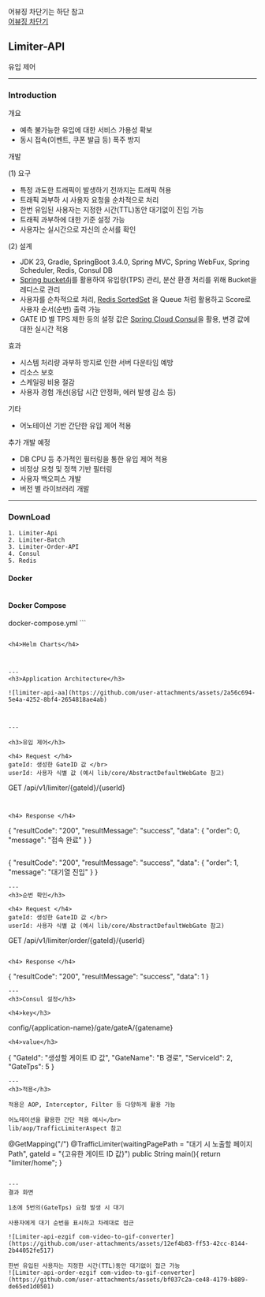 
어뷰징 차단기는 하단 참고 </br>
<a href="https://github.com/sh970901/traffic-abuse">어뷰징 차단기</a>

<h2>Limiter-API</h2> 유입 제어

---
<h3>Introduction</h3>
<p>개요</p>

- 예측 불가능한 유입에 대한 서비스 가용성 확보 
- 동시 접속(이벤트, 쿠폰 발급 등) 폭주 방지

<p>개발</p>

(1) 요구
- 특정 과도한 트래픽이 발생하기 전까지는 트래픽 허용 
- 트래픽 과부하 시 사용자 요청을 순차적으로 처리
- 한번 유입된 사용자는 지정한 시간(TTL)동안 대기없이 진입 가능
- 트래픽 과부하에 대한 기준 설정 가능
- 사용자는 실시간으로 자신의 순서를 확인

(2) 설계
- JDK 23, Gradle, SpringBoot 3.4.0, Spring MVC, Spring WebFux, Spring Scheduler, Redis, Consul DB
- <a href="https://www.baeldung.com/spring-bucket4j">Spring bucket4j</a>를 활용하여 유입량(TPS) 관리, 분산 환경 처리를 위해 Bucket을 레디스로 관리 
- 사용자를 순차적으로 처리,  <a href="https://redis.io/docs/latest/commands/zscore/">Redis SortedSet</a> 을 Queue 처럼 활용하고 Score로 사용자 순서(순번) 출력 가능
- GATE ID 별 TPS 제한 등의 설정 값은 <a href="https://cloud.spring.io/spring-cloud-consul/reference/html/">Spring Cloud Consul</a>을 활용, 변경 값에 대한 실시간 적용


<p>효과</p>

- 시스템 처리량 과부하 방지로 인한 서버 다운타임 예방
- 리소스 보호
- 스케일링 비용 절감
- 사용자 경험 개선(응답 시간 안정화, 에러 발생 감소 등)


<p>기타</p>

- 어노테이션 기반 간단한 유입 제어 적용 


<p> 추가 개발 예정 </p>

- DB CPU 등 추가적인 필터링을 통한 유입 제어 적용 
- 비정상 요청 및 정책 기반 필터링
- 사용자 백오피스 개발
- 버전 별 라이브러리 개발

---
<h3>DownLoad</h3>

```
1. Limiter-Api
2. Limiter-Batch
3. Limiter-Order-API
4. Consul 
5. Redis 
```

<h4> Docker</h4>

```

```

<h4>Docker Compose</h4>
docker-compose.yml
```

```

<h4>Helm Charts</h4>

```
```


---
<h3>Application Architecture</h3>

![limiter-api-aa](https://github.com/user-attachments/assets/2a56c694-5e4a-4252-8bf4-2654818ae4ab)



---

<h3>유입 제어</h3>

<h4> Request </h4>
gateId: 생성한 GateID 값 </br>
userId: 사용자 식별 값 (예시 lib/core/AbstractDefaultWebGate 참고)

```
GET /api/v1/limiter/{gateId}/{userId}
```


<h4> Response </h4>

```
{
    "resultCode": "200",
    "resultMessage": "success",
    "data": {
        "order": 0,
        "message": "접속 완료"
    }
}
```
```

{
    "resultCode": "200",
    "resultMessage": "success",
    "data": {
        "order": 1,
        "message": "대기열 진입"
    }
}
```
---
<h3>순번 확인</h3>

<h4> Request </h4>
gateId: 생성한 GateID 값 </br>
userId: 사용자 식별 값 (예시 lib/core/AbstractDefaultWebGate 참고)

```
GET /api/v1/limiter/order/{gateId}/{userId}
```

<h4> Response </h4>

```
{
    "resultCode": "200",
    "resultMessage": "success",
    "data": 1
}
```
---
<h3>Consul 설정</h3> 

<h4>key</h3> 
```
config/{application-name}/gate/gateA/{gatename}
```
<h4>value</h3> 
```
{
    "GateId": "생성할 게이트 ID 값",
    "GateName": "B 경로",
    "ServiceId": 2,
    "GateTps": 5
}
```
---
<h3>적용</h3>

적용은 AOP, Interceptor, Filter 등 다양하게 활용 가능

어노테이션을 활용한 간단 적용 예시</br>
lib/aop/TrafficLimiterAspect 참고
```
@GetMapping("/")
@TrafficLimiter(waitingPagePath = "대기 시 노출할 페이지 Path", gateId = "{고유한 게이트 ID 값}")
public String main(){
    return "limiter/home";
}
```

---
결과 화면

1초에 5번의(GateTps) 요청 발생 시 대기

사용자에게 대기 순번을 표시하고 차례대로 접근

![Limiter-api-ezgif com-video-to-gif-converter](https://github.com/user-attachments/assets/12ef4b83-ff53-42cc-8144-2b44052fe517)

한번 유입된 사용자는 지정한 시간(TTL)동안 대기없이 접근 가능
![Limiter-api-order-ezgif com-video-to-gif-converter](https://github.com/user-attachments/assets/bf037c2a-ce48-4179-b889-de65ed1d0501)

